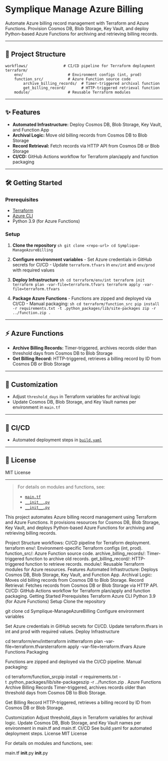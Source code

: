 # Symplique Manage Azure Billing

Automate Azure billing record management with Terraform and Azure Functions. Provision Cosmos DB, Blob Storage, Key Vault, and deploy Python-based Azure Functions for archiving and retrieving billing records.

---

## 🚀 Project Structure

```
workflows/                # CI/CD pipeline for Terraform deployment
terraform/
    env/                    # Environment configs (int, prod)
    function_src/           # Azure Function source code
        archive_billing_records/  # Timer-triggered archival function
        get_billing_record/       # HTTP-triggered retrieval function
    module/                 # Reusable Terraform modules
```

---

## ✨ Features

- **Automated Infrastructure:** Deploy Cosmos DB, Blob Storage, Key Vault, and Function App
- **Archival Logic:** Move old billing records from Cosmos DB to Blob Storage
- **Record Retrieval:** Fetch records via HTTP API from Cosmos DB or Blob Storage
- **CI/CD:** GitHub Actions workflow for Terraform plan/apply and function packaging

---

## 🛠️ Getting Started

### Prerequisites

- [Terraform](https://www.terraform.io/)
- [Azure CLI](https://docs.microsoft.com/en-us/cli/azure/install-azure-cli)
- Python 3.9 (for Azure Functions)

### Setup

1. **Clone the repository**
        ```sh
        git clone <repo-url>
        cd Symplique-ManageAzureBilling
        ```

2. **Configure environment variables**
        - Set Azure credentials in GitHub secrets for CI/CD
        - Update `terraform.tfvars` in `env/int` and `env/prod` with required values

3. **Deploy Infrastructure**
        ```sh
        cd terraform/env/int
        terraform init
        terraform plan -var-file=terraform.tfvars
        terraform apply -var-file=terraform.tfvars
        ```

4. **Package Azure Functions**
        - Functions are zipped and deployed via CI/CD
        - Manual packaging:
                ```sh
                cd terraform/function_src
                pip install -r requirements.txt -t .python_packages/lib/site-packages
                zip -r ../function.zip .
                ```

---

## ⚡ Azure Functions

- **Archive Billing Records:** Timer-triggered, archives records older than threshold days from Cosmos DB to Blob Storage
- **Get Billing Record:** HTTP-triggered, retrieves a billing record by ID from Cosmos DB or Blob Storage

---

## 🧩 Customization

- Adjust `threshold_days` in Terraform variables for archival logic
- Update Cosmos DB, Blob Storage, and Key Vault names per environment in `main.tf`

---

## 🔄 CI/CD

- Automated deployment steps in [`build.yaml`](workflows/build.yaml)

---

## 📄 License

MIT License

---

> For details on modules and functions, see:
> - [`main.tf`](terraform/env/int/main.tf)
> - [`__init__.py`](terraform/function_src/archive_billing_records/__init__.py)
> - [`__init__.py`](terraform/function_src/get_billing_record/__init__.py)

This project automates Azure billing record management using Terraform and Azure Functions. It provisions resources for Cosmos DB, Blob Storage, Key Vault, and deploys Python-based Azure Functions for archiving and retrieving billing records.

Project Structure
workflows: CI/CD pipeline for Terraform deployment.
terraform
env/: Environment-specific Terraform configs (int, prod).
function_src/: Azure Function source code.
archive_billing_records/: Timer-triggered function to archive old records.
get_billing_record/: HTTP-triggered function to retrieve records.
module/: Reusable Terraform modules for Azure resources.
Features
Automated Infrastructure: Deploys Cosmos DB, Blob Storage, Key Vault, and Function App.
Archival Logic: Moves old billing records from Cosmos DB to Blob Storage.
Record Retrieval: Fetches records from Cosmos DB or Blob Storage via HTTP API.
CI/CD: GitHub Actions workflow for Terraform plan/apply and function packaging.
Getting Started
Prerequisites
Terraform
Azure CLI
Python 3.9 (for Azure Functions)
Setup
Clone the repository


git clone <repo-url>cd Symplique-ManageAzureBilling
Configure environment variables

Set Azure credentials in GitHub secrets for CI/CD.
Update terraform.tfvars in int and prod with required values.
Deploy Infrastructure


cd terraform/env/intterraform initterraform plan -var-file=terraform.tfvarsterraform apply -var-file=terraform.tfvars
Azure Functions Packaging

Functions are zipped and deployed via the CI/CD pipeline.
Manual packaging:

cd terraform/function_srcpip install -r requirements.txt -t .python_packages/lib/site-packageszip -r ../function.zip .
Azure Functions
Archive Billing Records
Timer-triggered, archives records older than threshold days from Cosmos DB to Blob Storage.

Get Billing Record
HTTP-triggered, retrieves a billing record by ID from Cosmos DB or Blob Storage.

Customization
Adjust threshold_days in Terraform variables for archival logic.
Update Cosmos DB, Blob Storage, and Key Vault names per environment in main.tf and main.tf.
CI/CD
See build.yaml for automated deployment steps.
License
MIT License

For details on modules and functions, see:

main.tf
__init__.py
__init__.py
